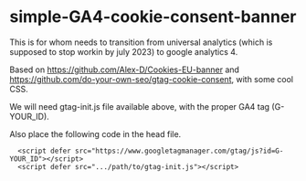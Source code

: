 # simple-GA4-cookie-consent-banner
This is for whom needs to transition from universal analytics (which is supposed to stop workin by july 2023) to google analytics 4.

Based on https://github.com/Alex-D/Cookies-EU-banner and https://github.com/do-your-own-seo/gtag-cookie-consent, with some cool CSS.

We will need gtag-init.js file available above, with the proper GA4 tag (G-YOUR_ID).

Also place the following code in the head file.
```
  <script defer src="https://www.googletagmanager.com/gtag/js?id=G-YOUR_ID"></script>
  <script defer src=".../path/to/gtag-init.js"></script>
 ```
 
 
